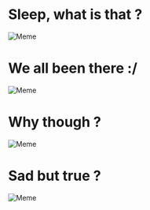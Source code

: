 # Sleep, what is that ?

![Meme](https://raw.githubusercontent.com/H3M3L/HacktoberFest/2021/assets/1.jpg)


# We all been there :/

![Meme](https://raw.githubusercontent.com/H3M3L/HacktoberFest/2021/assets/2.jpg)


# Why though ?

![Meme](https://raw.githubusercontent.com/H3M3L/HacktoberFest/2021/assets/3.jpg)


# Sad but true ?

![Meme](https://raw.githubusercontent.com/H3M3L/HacktoberFest/2021/assets/4.jpg)